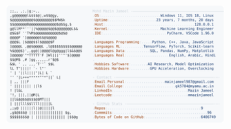 <picture>
  <source srcset="https://raw.githubusercontent.com/mmazinjameel/mmazinjameel/main/dark_mode.svg?v=1750868024" media="(prefers-color-scheme: dark)">
  <img src="https://raw.githubusercontent.com/mmazinjameel/mmazinjameel/main/light_mode.svg?v=1750868024">
</picture>
